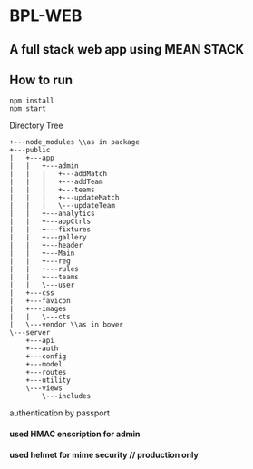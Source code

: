# BPL-WEB

## A full stack web app using MEAN STACK

## How to run

```
npm install
npm start

```
Directory Tree
```
+---node_modules \\as in package
+---public
|   +---app
|   |   +---admin
|   |   |   +---addMatch
|   |   |   +---addTeam
|   |   |   +---teams
|   |   |   +---updateMatch
|   |   |   \---updateTeam
|   |   +---analytics
|   |   +---appCtrls
|   |   +---fixtures
|   |   +---gallery
|   |   +---header
|   |   +---Main
|   |   +---reg
|   |   +---rules
|   |   +---teams
|   |   \---user
|   +---css
|   +---favicon
|   +---images
|   |   \---cts
|   \---vendor \\as in bower
\---server
    +---api
    +---auth
    +---config
    +---model
    +---routes
    +---utility
    \---views
        \---includes
```

authentication by passport

#### used HMAC enscription for admin

#### used helmet for mime security // production only
